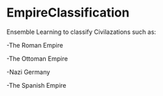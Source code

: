 # EmpireClassification
Ensemble Learning to classify Civilazations such as:

-The Roman Empire

-The Ottoman Empire

-Nazi Germany

-The Spanish Empire
